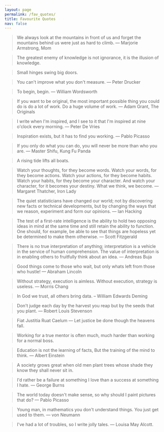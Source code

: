```yaml
---
layout: page
permalink: /fav_quotes/
title: Favourite Quotes
nav: false
---
```


<blockquote>
    We always look at the mountains in front of us and forget the mountains behind us were just as hard to climb. 
        — Marjorie Armstrong, Mom
</blockquote>

<blockquote>
    The greatest enemy of knowledge is not ignorance, it is the illusion of knowledge.
</blockquote>

<blockquote>
    Small hinges swing big doors.
</blockquote>

<blockquote>
    You can't improve what you don't measure. — Peter Drucker
</blockquote>

<blockquote>
    To begin, begin. — William Wordsworth
</blockquote>

<blockquote>
    If you want to be original, the most important possible thing you could do is do a lot of work. Do a huge volume of work. 
        — Adam Grant, The Originals
</blockquote>

<blockquote>
    I write when I'm inspired, and I see to it that I'm inspired at nine o'clock every morning. — Peter De Vries
</blockquote>

<blockquote>
    Inspiration exists, but it has to find you working. — Pablo Picasso
</blockquote>

<blockquote>
    If you only do what you can do, you will never be more than who you are. — Master Shifu, Kung Fu Panda
</blockquote>

<blockquote>
    A rising tide lifts all boats.
</blockquote>


<blockquote>
    Watch your thoughts, for they become words. Watch your words, for they become actions. Watch your actions, for they 
    become habits. Watch your habits, for they become your character. And watch your character, for it becomes your 
    destiny. What we think, we become. — Margaret Thatcher, Iron Lady
</blockquote>

<blockquote>
    The quiet statisticians have changed our world; not by discovering new facts or technical developments, but by 
    changing the ways that we reason, experiment and form our opinions. — Ian Hacking
</blockquote>

<blockquote>
    The test of a first-rate intelligence is the ability to hold two opposing ideas in mind at the same time and still 
    retain the ability to function. One should, for example, be able to see that things are hopeless yet be determined 
    to make them otherwise. — Scott Fitzgerald
</blockquote>

<blockquote>
    There is no true interpretation of anything; interpretation is a vehicle in the service of human comprehension. 
    The value of interpretation is in enabling others to fruitfully think about an idea. — Andreas Buja
</blockquote>

<blockquote>
    Good things come to those who wait, but only whats left from those who hustle! — Abraham Lincoln
</blockquote>

<blockquote>
    Without strategy, execution is aimless. Without execution, strategy is useless. — Morris Chang
</blockquote>

<blockquote>
    In God we trust, all others bring data. –  William Edwards Deming
</blockquote>

<blockquote>
    Don't judge each day by the harvest you reap but by the seeds that you plant. — Robert Louis Stevenson
</blockquote>

<blockquote>
    Fiat Justitia Ruat Caelum — Let justice be done though the heavens fall.
</blockquote>

<blockquote>
    Working for a true mentor is often much, much harder than working for a normal boss.
</blockquote>

<blockquote>
    Education is not the learning of facts, But the training of the mind to think. — Albert Einstein
</blockquote>

<blockquote>
    A society grows great when old men plant trees whose shade they know they shall never sit in.
</blockquote>

<blockquote>
    I'd rather be a failure at something I love than a success at something I hate. — George Burns 
</blockquote>

<blockquote>
    The world today doesn't make sense, so why should I paint pictures that do? — Pablo Picasso
</blockquote>

<blockquote>
    Young man, in mathematics you don't understand things. You just get used to them. — von Neumann
</blockquote>

<blockquote>
    I've had a lot of troubles, so I write jolly tales. — Louisa May Alcott.
</blockquote>
